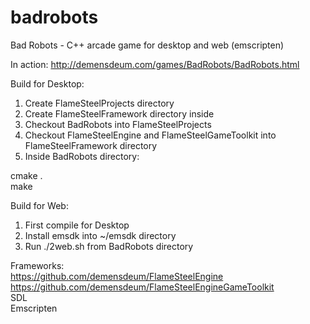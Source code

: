 # badrobots
Bad Robots - C++ arcade game for desktop and web (emscripten)

In action:
http://demensdeum.com/games/BadRobots/BadRobots.html

Build for Desktop:
1. Create FlameSteelProjects directory
2. Create FlameSteelFramework directory inside
3. Checkout BadRobots into FlameSteelProjects
4. Checkout FlameSteelEngine and FlameSteelGameToolkit into FlameSteelFramework directory
5. Inside BadRobots directory:

cmake .<br>
make

Build for Web:
1. First compile for Desktop
2. Install emsdk into ~/emsdk directory
3. Run ./2web.sh from BadRobots directory

Frameworks:<br>
https://github.com/demensdeum/FlameSteelEngine<br>
https://github.com/demensdeum/FlameSteelEngineGameToolkit<br>
SDL<br>
Emscripten<br>
